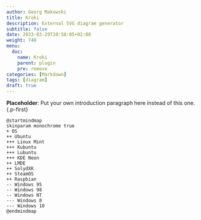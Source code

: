 ```yaml
---
author: Georg Makowski
title: Kroki
description: External SVG diagram generator
subtitle: false
date: 2023-03-29T10:58:05+02:00 
weight: 740
menu:
  doc:
    name: Kroki
    parent: plugin
    pre: remove
categories: [Markdown]
tags: [diagram]
draft: true
---
```


**Placeholder**: Put your own introduction paragraph here instead of this one.
{.p-first}
<!--more-->

```kroki {type=plantuml}
@startmindmap
skinparam monochrome true
+ OS
++ Ubuntu
+++ Linux Mint
+++ Kubuntu
+++ Lubuntu
+++ KDE Neon
++ LMDE
++ SolydXK
++ SteamOS
++ Raspbian
-- Windows 95
-- Windows 98
-- Windows NT
--- Windows 8
--- Windows 10
@endmindmap
```
